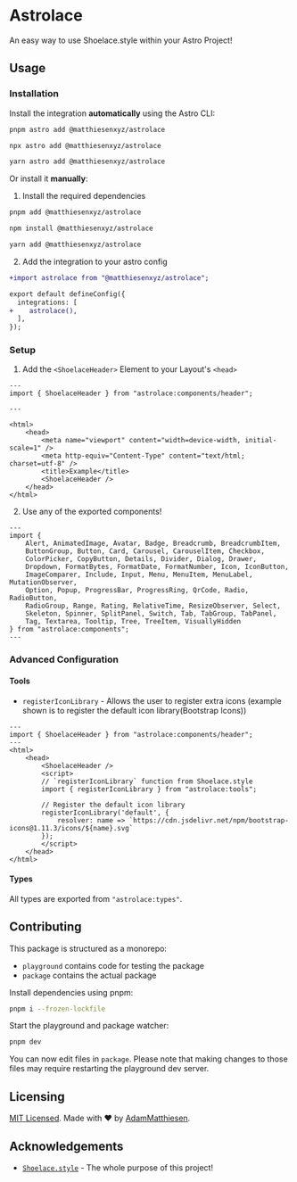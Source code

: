 # Astrolace

An easy way to use Shoelace.style within your Astro Project!

## Usage

### Installation

Install the integration **automatically** using the Astro CLI:

```bash
pnpm astro add @matthiesenxyz/astrolace
```

```bash
npx astro add @matthiesenxyz/astrolace
```

```bash
yarn astro add @matthiesenxyz/astrolace
```

Or install it **manually**:

1. Install the required dependencies

```bash
pnpm add @matthiesenxyz/astrolace
```

```bash
npm install @matthiesenxyz/astrolace
```

```bash
yarn add @matthiesenxyz/astrolace
```

2. Add the integration to your astro config

```diff
+import astrolace from "@matthiesenxyz/astrolace";

export default defineConfig({
  integrations: [
+    astrolace(),
  ],
});
```

### Setup

1. Add the `<ShoelaceHeader>` Element to your Layout's `<head>`

```astro
---
import { ShoelaceHeader } from "astrolace:components/header";

---

<html>
    <head>
        <meta name="viewport" content="width=device-width, initial-scale=1" />
        <meta http-equiv="Content-Type" content="text/html; charset=utf-8" />
        <title>Example</title>
        <ShoelaceHeader />
    </head>
</html>
```

2. Use any of the exported components!

```astro
---
import { 
    Alert, AnimatedImage, Avatar, Badge, Breadcrumb, BreadcrumbItem, 
    ButtonGroup, Button, Card, Carousel, CarouselItem, Checkbox, 
    ColorPicker, CopyButton, Details, Divider, Dialog, Drawer, 
    Dropdown, FormatBytes, FormatDate, FormatNumber, Icon, IconButton,
    ImageComparer, Include, Input, Menu, MenuItem, MenuLabel,  MutationObserver, 
    Option, Popup, ProgressBar, ProgressRing, QrCode, Radio, RadioButton, 
    RadioGroup, Range, Rating, RelativeTime, ResizeObserver, Select, 
    Skeleton, Spinner, SplitPanel, Switch, Tab, TabGroup, TabPanel, 
    Tag, Textarea, Tooltip, Tree, TreeItem, VisuallyHidden
} from "astrolace:components";
---
```

### Advanced Configuration

#### Tools

- `registerIconLibrary` - Allows the user to register extra icons (example shown is to register the default icon library(Bootstrap Icons))
```astro
---
import { ShoelaceHeader } from "astrolace:components/header";
---
<html>
    <head>
	    <ShoelaceHeader />
        <script>
        // `registerIconLibrary` function from Shoelace.style
        import { registerIconLibrary } from "astrolace:tools";

        // Register the default icon library
        registerIconLibrary('default', {
            resolver: name => `https://cdn.jsdelivr.net/npm/bootstrap-icons@1.11.3/icons/${name}.svg`
        });
        </script>
    </head>
</html>
```

#### Types

All types are exported from `"astrolace:types"`.

## Contributing

This package is structured as a monorepo:

- `playground` contains code for testing the package
- `package` contains the actual package

Install dependencies using pnpm: 

```bash
pnpm i --frozen-lockfile
```

Start the playground and package watcher:

```bash
pnpm dev
```

You can now edit files in `package`. Please note that making changes to those files may require restarting the playground dev server.

## Licensing

[MIT Licensed](https://github.com/matthiesenxyz/Astrolace/blob/main/LICENSE). Made with ❤️ by [AdamMatthiesen](https://github.com/AdamMatthiesen).

## Acknowledgements

- [`Shoelace.style`](https://shoelace.style) - The whole purpose of this project!